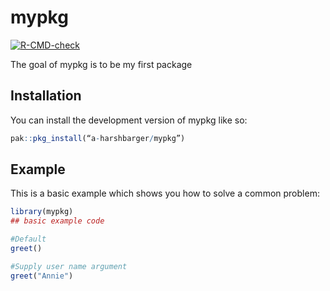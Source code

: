 
# mypkg

<!-- badges: start -->
[![R-CMD-check](https://github.com/a-harshbarger/mypkg/actions/workflows/R-CMD-check.yaml/badge.svg)](https://github.com/a-harshbarger/mypkg/actions/workflows/R-CMD-check.yaml)
<!-- badges: end -->

The goal of mypkg is to be my first package

## Installation

You can install the development version of mypkg like so:

``` r
pak::pkg_install(“a-harshbarger/mypkg”)
```

## Example

This is a basic example which shows you how to solve a common problem:

``` r
library(mypkg)
## basic example code

#Default
greet()

#Supply user name argument
greet("Annie")
```

